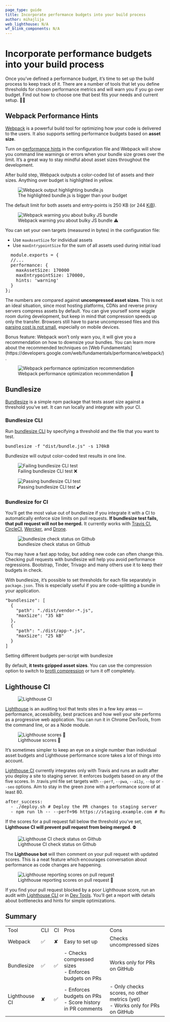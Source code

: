 ```yaml
---
page_type: guide
title: Incorporate performance budgets into your build process
author: mihajlija
web_lighthouse: N/A
wf_blink_components: N/A
---
```


# Incorporate performance budgets into your build process

Once you’ve defined a performance budget, it’s time to set up the build process to keep track of it. There are a number of tools that let you define thresholds for chosen performance metrics and will warn you if you go over budget. Find out how to choose one that best fits your needs and current setup. 🕵️‍♀️

## Webpack Performance Hints

[Webpack](https://developers.google.com/web/fundamentals/performance/webpack/) is a powerful build tool for optimizing how your code is delivered to the users. It also supports setting performance budgets based on **asset size**. 

Turn on [performance hints](https://webpack.js.org/configuration/performance/) in the configuration file and Webpack will show you command line warnings or errors when your bundle size grows over the limit. It’s a great way to stay mindful about asset sizes throughout the development.

After build step, Webpack outputs a color-coded list of assets and their sizes. Anything over budget is highlighted in yellow. 

<figure>
  <img src="./webpack-output.png" alt="Webpack output highlighting bundle.js">
  <figcaption>
    The highlighted bundle.js is bigger than your budget
  </figcaption>
</figure>

The default limit for both assets and entry-points is 250 KB (or 244 [KiB](https://en.wikipedia.org/wiki/Kibibyte)).

<figure>
  <img src="./webpack-warning.jpg" alt="Webpack warning you about bulky JS bundle">
  <figcaption>
    Webpack warning you about bulky JS bundle ⚠️
  </figcaption>
</figure>

You can set your own targets (measured in bytes) in the configuration file:

* Use `maxAssetSize` for individual assets
* Use `maxEntrypointSize` for the sum of all assets used during initial load

<pre class="prettyprint">
  module.exports = {
  //...
  performance: {
    maxAssetSize: 170000
    maxEntrypointSize: 170000,
    hints: 'warning'
  }
};
</pre>

The numbers are compared against **uncompressed asset sizes**. This is not an ideal situation, since most hosting platforms, CDNs and reverse proxy servers compress assets by default. You can give yourself some wiggle room during development, but keep in mind that compression speeds up only the transfer. Browsers still have to parse uncompressed files and this [parsing cost is not small](https://medium.com/@addyosmani/the-cost-of-javascript-in-2018-7d8950fbb5d4), especially on mobile devices.

<div class="aside note">Bonus feature: Webpack won’t only warn you, it will give you a recommendation on how to downsize your bundles. You can learn more about the recommended techniques on [Web Fundamentals](https://developers.google.com/web/fundamentals/performance/webpack/).</div>


<figure>
  <img src="./webpack-recommendation.jpg" alt="Webpack performance optimization recommendation">
  <figcaption>
    Webpack performance optimization recommendation 💁
  </figcaption>
</figure>


## Bundlesize

[Bundlesize](https://github.com/siddharthkp/bundlesize) is a simple npm package that tests asset size against a threshold you’ve set. It can run locally and integrate with your CI.

### Bundlesize CLI

Run [bundlesize CLI](https://github.com/siddharthkp/bundlesize#cli) by specifying a threshold and the file that you want to test.

<pre class="prettyprint">bundlesize -f "dist/bundle.js" -s 170kB</pre>

Bundlesize will output color-coded test results in one line.

<figure>
  <img src="./bundlesize-fail.png" alt="Failing bundlesize CLI test">
  <figcaption>
    Failing bundlesize CLI test ❌
  </figcaption>
</figure>


<figure>
  <img src="./bundlesize-pass.png" alt="Passing bundlesize CLI test">
  <figcaption>
    Passing bundlesize CLI test ✔️
  </figcaption>
</figure>


### Bundlesize for CI 

You’ll get the most value out of bundlesize if you integrate it with a CI to automatically enforce size limits on pull requests. **If bundlesize test fails, that pull request will not be merged.** It currently works with [Travis CI](https://travis-ci.org/), [CircleCI](https://circleci.com/), [Wercker](http://www.wercker.com/), and [Drone](http://readme.drone.io/).

<figure>
  <img src="./bundlesize-check.jpg" alt="bundlesize check status on Github">
  <figcaption>
    bundlesize check status on Github 
  </figcaption>
</figure>


You may have a fast app today, but adding new code can often change this. Checking pull requests with bundlesize will help you avoid performance regressions. Bootstrap, Tinder, Trivago and many others use it to keep their budgets in check.

With bundlesize, it’s possible to set thresholds for each file separately in `package.json`. This is especially useful if you are code-splitting a bundle in your application. 

<pre class="prettyprint">
"bundlesize": [
  {
    "path": "./dist/vendor-*.js",
    "maxSize": "35 kB"
  },
  {
    "path": "./dist/app-*.js",
    "maxSize": "25 kB"
  }
]
</pre>

<div class="aside note">Setting different budgets per-script with bundlesize<div>

By default, **it tests gzipped asset sizes**. You can use the compression option to switch to [brotli compression](https://css-tricks.com/brotli-static-compression/) or turn it off completely. 

## Lighthouse CI

<figure>
  <img src="./lighthouse-travis.png" alt="Lighthouse CI">
  <figcaption>
  </figcaption>
</figure>


[Lighthouse](https://developers.google.com/web/tools/lighthouse/) is an auditing tool that tests sites in a few key areas — performance, accessibility, best practices and how well your site performs as a progressive web application. You can run it in Chrome DevTools, from the command line, or as a Node module. 
 
<figure>
  <img src="./lighthouse-scores.jpg" alt="Lighthouse scores 💯">
  <figcaption>
    Lighthouse scores 💯 
  </figcaption>
</figure>

It’s sometimes simpler to keep an eye on a single number than individual asset budgets and Lighthouse performance score takes a lot of things into account.

[Lighthouse CI](https://github.com/ebidel/lighthouse-ci) currently integrates only with Travis and runs an audit after you deploy a site to staging server. It enforces budgets based on any of the five scores. In .travis.yml file set targets with `--perf`, `--pwa`,  `--a11y`, `--bp` or `--seo` options. Aim to stay in the green zone with a performance score of at least 80.

<pre class="prettyprint">
after_success:
  - ./deploy.sh # Deploy the PR changes to staging server
  - npm run lh -- --perf=96 https://staging.example.com # Run Lighthouse test
</pre>

If the scores for a pull request fall below the threshold you’ve set, **Lighthouse CI will prevent pull request from being merged**. ⛔

<figure>
  <img src="./lighthouse-check.png" alt="Lighthouse CI check status on Github">
  <figcaption>
    Lighthouse CI check status on Github  
  </figcaption>
</figure>

The **Lighthouse bot** will then comment on your pull request with updated scores. This is a neat feature which encourages conversation about performance as code changes are happening.

<figure>
  <img src="./lighthouse-bot.png" alt="Lighthouse reporting scores on pull request">
  <figcaption>
    Lighthouse reporting scores on pull request 💬 
  </figcaption>
</figure>


If you find your pull request blocked by a poor Lighthouse score, run an audit with [Lighthouse CLI](https://developers.google.com/web/tools/lighthouse/#cli) or in [Dev Tools](https://developers.google.com/web/tools/lighthouse/#devtools). You’ll get a report with details about bottlenecks and hints for simple optimizations.

## Summary

<table>
  <tr>
    <td>Tool</td>
    <td>CLI</td>
    <td>CI</td>
    <td>Pros</td>
    <td>Cons</td>
  </tr>
  <tr>
    <td>Webpack</td>
    <td>✅</td>
    <td>✘</td>
    <td>Easy to set up</td>
    <td>Checks uncompressed sizes </td>
  </tr>
  <tr>
    <td>Bundlesize</td>
    <td>✅</td>
    <td>✅</td>
    <td>
        - Checks compressed sizes<br>
        - Enforces budgets on PRs
    </td>
    <td>Works only for PRs on GitHub</td>
  </tr>
  <tr>
    <td>Lighthouse CI</td>
    <td>✘</td>
    <td>✅</td>
    <td>
        - Enforces budgets on PRs<br>
        - Score history in PR comments
    </td>
    <td>
        - Only checks scores, no other metrics (yet)<br>
        - Works only for PRs on GitHub
    </td>
  </tr>
</table>


